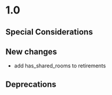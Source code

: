 # 1.0

## Special Considerations


## New changes
 
 - add has_shared_rooms to retirements


## Deprecations 


